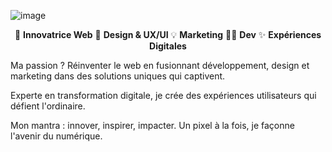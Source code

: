 ![image](https://github.com/StefPel/StefPel/assets/145449764/32a869ba-36b3-4122-888f-e2a951b1e214)


<p align="center">
  🚀 <b>Innovatrice Web</b> 🎨 <b>Design & UX/UI</b> 💡 <b>Marketing</b> 👨‍💻 <b>Dev</b> ✨ <b>Expériences Digitales</b>
</p>

Ma passion ? Réinventer le web en fusionnant développement, design et marketing dans des solutions uniques qui captivent.

Experte en transformation digitale, je crée des expériences utilisateurs qui défient l'ordinaire.

Mon mantra : innover, inspirer, impacter. Un pixel à la fois, je façonne l'avenir du numérique.
<br/>


<!---
StefPel/StefPel is a ✨ special ✨ repository because its `README.md` (this file) appears on your GitHub profile.
You can click the Preview link to take a look at your changes.
--->
